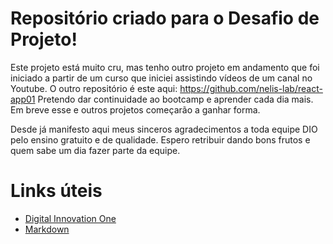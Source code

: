 # Repositório criado para o Desafio de Projeto!

Este projeto está muito cru, mas tenho outro projeto em andamento que foi iniciado a partir de um curso que iniciei assistindo vídeos de um canal no Youtube. O outro repositório é este aqui: https://github.com/nelis-lab/react-app01 Pretendo dar continuidade ao bootcamp e aprender cada dia mais. Em breve esse e outros projetos começarão a ganhar forma.

Desde já manifesto aqui meus sinceros agradecimentos a toda equipe DIO pelo ensino gratuito e de qualidade. Espero retribuir dando bons frutos e quem sabe um dia fazer parte da equipe.

<h1>Links úteis</h1>

- [Digital Innovation One](https://digitalinnovation.one/ "Acelere sua carreira na velocidade do mercado!")
- [Markdown](https://www.markdownguide.org "Everything you need to learn Markdown!")
